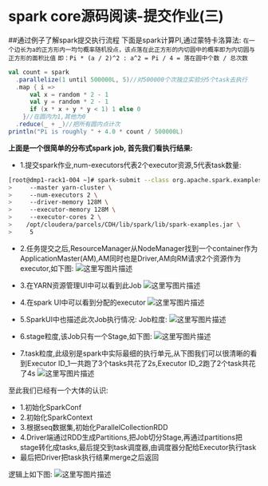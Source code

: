 # spark core源码阅读-提交作业(三)

##通过例子了解spark提交执行流程
下面是spark计算PI,通过蒙特卡洛算法:
`在一个边长为a的正方形内一均匀概率随机投点，该点落在此正方形的内切圆中的概率即为内切圆与正方形的面积比值`
`即：Pi * (a / 2)^2 : a^2 = Pi / 4 = 落在圆中个数 / 总次数`

```scala
val count = spark
  .parallelize(1 until 500000L, 5)//对500000个次独立实验分5个task去执行
  .map { i =>
      val x = random * 2 - 1
      val y = random * 2 - 1
      if (x * x + y * y < 1) 1 else 0
    }//在圆内为1,其他为0
  .reduce(_ + _)//把所有圆内点计次
println("Pi is roughly " + 4.0 * count / 500000L)
```

**上面是一个很简单的分布式spark job, 首先我们看执行结果:**

- 1.提交spark作业,num-executors代表2个executor资源,5代表task数量:
```sh
[root@dmp1-rack1-004 ~]# spark-submit --class org.apache.spark.examples.SparkPi \
>     --master yarn-cluster \
>     --num-executors 2 \
>     --driver-memory 128M \
>     --executor-memory 128M \
>     --executor-cores 2 \
>    /opt/cloudera/parcels/CDH/lib/spark/lib/spark-examples.jar \
>     5
```

- 2.任务提交之后,ResourceManager从NodeManager找到一个container作为ApplicationMaster(AM),AM同时也是Driver,AM向RM请求2个资源作为executor,如下图:
![这里写图片描述](http://img.blog.csdn.net/20180207180135745?watermark/2/text/aHR0cDovL2Jsb2cuY3Nkbi5uZXQvd2VpeGluXzQxNzA1Nzgw/font/5a6L5L2T/fontsize/400/fill/I0JBQkFCMA==/dissolve/70/gravity/SouthEast)

- 3.在YARN资源管理UI中可以看到此Job
![这里写图片描述](http://img.blog.csdn.net/20180207175453229?watermark/2/text/aHR0cDovL2Jsb2cuY3Nkbi5uZXQvd2VpeGluXzQxNzA1Nzgw/font/5a6L5L2T/fontsize/400/fill/I0JBQkFCMA==/dissolve/70/gravity/SouthEast)

- 4.在spark UI中可以看到分配的executor
![这里写图片描述](http://img.blog.csdn.net/20180207180303223?watermark/2/text/aHR0cDovL2Jsb2cuY3Nkbi5uZXQvd2VpeGluXzQxNzA1Nzgw/font/5a6L5L2T/fontsize/400/fill/I0JBQkFCMA==/dissolve/70/gravity/SouthEast)

- 5.SparkUI中也描述此次Job执行情况:
Job粒度:
![这里写图片描述](http://img.blog.csdn.net/20180207180451858?watermark/2/text/aHR0cDovL2Jsb2cuY3Nkbi5uZXQvd2VpeGluXzQxNzA1Nzgw/font/5a6L5L2T/fontsize/400/fill/I0JBQkFCMA==/dissolve/70/gravity/SouthEast)

- 6.stage粒度,该Job只有一个Stage,如下图:
![这里写图片描述](http://img.blog.csdn.net/20180207180546058?watermark/2/text/aHR0cDovL2Jsb2cuY3Nkbi5uZXQvd2VpeGluXzQxNzA1Nzgw/font/5a6L5L2T/fontsize/400/fill/I0JBQkFCMA==/dissolve/70/gravity/SouthEast)

- 7.task粒度,此级别是spark中实际最细的执行单元,从下图我们可以很清晰的看到Executor ID_1一共跑了3个tasks共花了2s,Executor ID_2跑了2个task共花了4s
![这里写图片描述](http://img.blog.csdn.net/20180207180716151?watermark/2/text/aHR0cDovL2Jsb2cuY3Nkbi5uZXQvd2VpeGluXzQxNzA1Nzgw/font/5a6L5L2T/fontsize/400/fill/I0JBQkFCMA==/dissolve/70/gravity/SouthEast)

至此我们已经有一个大体的认识:

- 1.初始化SparkConf
- 2.初始化SparkContext
- 3.根据seq数据集,初始化ParallelCollectionRDD
- 4.Driver端通过RDD生成Partitions,把Job切分Stage,再通过partitions把stage转化成tasks,最后提交到task调度器,由调度器分配给Executor执行task
- 最后把Driver把task执行结果merge之后返回

逻辑上如下图:
![这里写图片描述](http://img.blog.csdn.net/20180207193712257?watermark/2/text/aHR0cDovL2Jsb2cuY3Nkbi5uZXQvd2VpeGluXzQxNzA1Nzgw/font/5a6L5L2T/fontsize/400/fill/I0JBQkFCMA==/dissolve/70/gravity/SouthEast)

